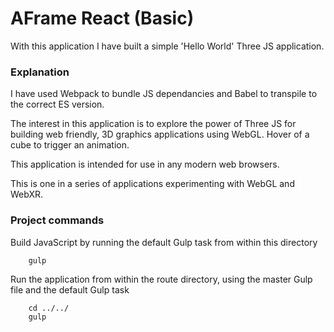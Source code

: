 # AFrame React (Basic)

With this application I have built a simple 'Hello World' Three JS application.

### Explanation ###

I have used Webpack to bundle JS dependancies and Babel to transpile to the correct ES version.

The interest in this application is to explore the power of Three JS for building web friendly, 3D graphics applications using WebGL. Hover of a cube to trigger an animation.

This application is intended for use in any modern web browsers.

This is one in a series of applications experimenting with WebGL and WebXR.

### Project commands ###

Build JavaScript by running the default Gulp task from within this directory
```
    gulp
```

Run the application from within the route directory, using the master Gulp file and the default Gulp task
```
    cd ../../
    gulp
```
